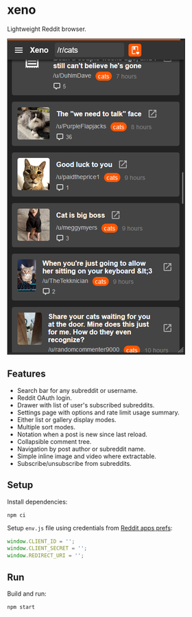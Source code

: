 # xeno

Lightweight Reddit browser.

![](assets/screenshot.png)

## Features

* Search bar for any subreddit or username.
* Reddit OAuth login.
* Drawer with list of user's subscribed subreddits.
* Settings page with options and rate limit usage summary.
* Either list or gallery display modes.
* Multiple sort modes.
* Notation when a post is new since last reload.
* Collapsible comment tree.
* Navigation by post author or subreddit name.
* Simple inline image and video where extractable.
* Subscribe/unsubscribe from subreddits.

## Setup

Install dependencies:

```
npm ci
```

Setup `env.js` file using credentials from
[Reddit apps prefs](https://old.reddit.com/prefs/apps/):

```js
window.CLIENT_ID = '';
window.CLIENT_SECRET = '';
window.REDIRECT_URI = '';
```

## Run

Build and run:

```
npm start
```
